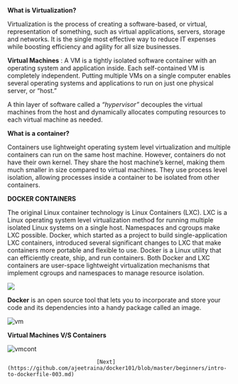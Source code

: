 **What is Virtualization?**

Virtualization is the process of creating a software-based, or virtual, representation of something, such as virtual applications, servers, storage and networks. It is the single most effective way to reduce IT expenses while boosting efficiency and agility for all size businesses.

**Virtual Machines** :
A VM is a tightly isolated software container with an operating system and application inside. Each self-contained VM is completely independent. Putting multiple VMs on a single computer enables several operating systems and applications to run on just one physical server, or “host.”

A thin layer of software called a *“hypervisor”* decouples the virtual machines from the host and dynamically allocates computing resources to each virtual machine as needed.

**What is a container?**


Containers use lightweight operating system level virtualization and multiple containers can run on the same host machine. However, containers do not have their own kernel. They share the host machine’s kernel, making them much smaller in size compared to virtual machines. They use process level isolation, allowing processes inside a container to be isolated from other containers.

**DOCKER CONTAINERS**

The original Linux container technology is Linux Containers (LXC). LXC is a Linux operating system level virtualization method for running multiple isolated Linux systems on a single host. Namespaces and cgroups make LXC possible.
Docker, which started as a project to build single-application LXC containers, introduced several significant changes to LXC that make containers more portable and flexible to use.
Docker is a Linux utility that can efficiently create, ship, and run containers.
Both Docker and LXC containers are user-space lightweight virtualization mechanisms that implement cgroups and namespaces to manage resource isolation.


![](https://user-images.githubusercontent.com/16256583/40974249-9daf21d2-68e4-11e8-8f11-85c5c03b41ac.jpg)



**Docker** is an open source tool that lets you to incorporate and store your code and its dependencies into a handy package called an image.



![vm](https://user-images.githubusercontent.com/16256583/40974242-974095ce-68e4-11e8-9d2e-82a2829f718d.jpg)


**Virtual Machines V/S Containers**

![vmcont](https://user-images.githubusercontent.com/16256583/40974226-895ccda6-68e4-11e8-800b-78586becb2b1.JPG)

                                [Next](https://github.com/ajeetraina/docker101/blob/master/beginners/intro-to-dockerfile-003.md)
